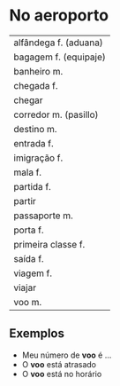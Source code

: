 # No aeroporto

||
| -- |
| alfândega f. (aduana) |
| bagagem f. (equipaje) |
| banheiro m. |
| chegada f. |
| chegar |
| corredor m. (pasillo) |
| destino m. |
| entrada f. |
| imigração f. |
| mala f. |
| partida f. |
| partir |
| passaporte m. |
| porta f. |
| primeira classe f. |
| saída f. |
| viagem f. |
| viajar |
| voo m. |

## Exemplos

* Meu número de **voo** é ...
* O **voo** está atrasado
* O **voo** está no horário
